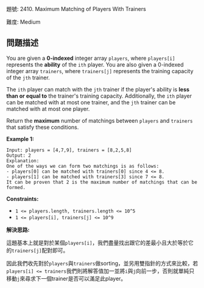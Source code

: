 題號: 2410. Maximum Matching of Players With Trainers

難度: Medium

## 問題描述
You are given a **0-indexed** integer array `players`, where `players[i]` represents the **ability** of the `ith` player. You are also given a 0-indexed integer array `trainers`, where `trainers[j]` represents the training capacity of the `jth` trainer.

The `ith` player can match with the `jth` trainer if the player's ability is **less than or equal to** the trainer's training capacity. Additionally, the `ith` player can be matched with at most one trainer, and the `jth` trainer can be matched with at most one player.

Return the **maximum** number of matchings between `players` and `trainers` that satisfy these conditions.

**Example 1:**
```
Input: players = [4,7,9], trainers = [8,2,5,8]
Output: 2
Explanation:
One of the ways we can form two matchings is as follows:
- players[0] can be matched with trainers[0] since 4 <= 8.
- players[1] can be matched with trainers[3] since 7 <= 8.
It can be proven that 2 is the maximum number of matchings that can be formed.
```

**Constraints:**

- `1 <= players.length, trainers.length <= 10^5`
- `1 <= players[i], trainers[j] <= 10^9`

**解決思路:**

這題基本上就是對於某個`players[i]`，我們盡量找出跟它的差最小且大於等於它的`trainers[j]`配對即可。

因此我們收先對於`players`與`trainers`做sorting，並另用雙指針的方式來比較，若`players[i] <= trainers`我們則將解答值加一並將`i`與`j`向前一步，否則就單純只移動`j`來尋求下一個trainer是否可以滿足此player。